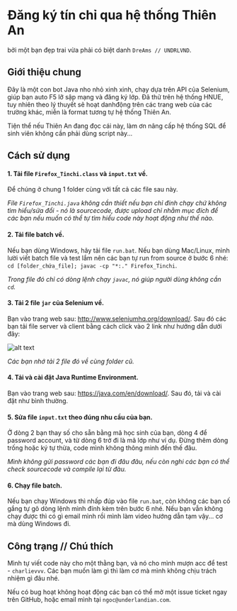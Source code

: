 # Đăng ký tín chỉ qua hệ thống Thiên An
bởi một bạn đẹp trai vừa phải có biệt danh `DreAms // UNDRLVND`.

## Giới thiệu chung
Đây là một con bot Java nho nhỏ xinh xinh, chạy dựa trên API của Selenium, giúp bạn auto F5 lỡ sập mạng và đăng ký lớp. Đã thử trên hệ thống HNUE, tuy nhiên theo lý thuyết sẽ hoạt danhđộng trên các trang web của các trường khác, miễn là format tương tự hệ thống Thiên An.

Tiện thể nếu Thiên An đang đọc cái này, làm ơn nâng cấp hệ thống SQL để sinh viên không cần phải dùng script này...

## Cách sử dụng
#### 1. Tải file `Firefox_Tinchi.class` và `input.txt` về.

Để chúng ở chung 1 folder cùng với tất cả các file sau này.

*File `Firefox_Tinchi.java` không cần thiết nếu bạn chỉ đinh chạy chứ không tìm hiểu/sửa đổi - nó là sourcecode, được upload chỉ nhằm mục đích để các bạn nếu muốn có thể tự tìm hiểu code này hoạt động như thế nào.*
#### 2. Tải file batch về.

Nếu bạn dùng Windows, hãy tải file `run.bat`. Nếu bạn dùng Mac/Linux, mình lười viết batch file và test lắm nên các bạn tự run from source ở bước 6 nhé: `cd [folder_chứa_file]; javac -cp "*:." Firefox_Tinchi`.

*Trong file đó chỉ có dòng lệnh chạy `javac`, nó giúp người dùng không cần `cd`.*

#### 3. Tải 2 file `jar` của Selenium về.

Bạn vào trang web sau: http://www.seleniumhq.org/download/. Sau đó các bạn tải file server và client bằng cách click vào 2 link như hướng dẫn dưới đây:

![alt text](http://i.imgur.com/pYMLYKk.png "Bạn mà không tự tải được nữa thì mình cũng chịu rồi đấy.")

*Các bạn nhớ tải 2 file đó về cùng folder cũ.*

#### 4. Tải và cài đặt Java Runtime Environment.

Bạn vào trang web sau: https://java.com/en/download/. Sau đó, tải và cài đặt như bình thường.

#### 5. Sửa file `input.txt` theo  đúng nhu cầu của bạn.

Ở dòng 2 bạn thay số cho sẵn bằng mã học sinh của bạn, dòng 4 để password account, và từ dòng 6 trở đi là mã lớp như ví dụ. Đừng thêm dòng trống hoặc ký tự thừa, code mình không thông minh đến thế đâu.

*Mình không gửi password các bạn đi đâu đâu, nếu còn nghi các bạn có thể check sourcecode và compile lại từ đàu.*

#### 6. Chạy file batch.

Nếu bạn chạy Windows thì nhấp đúp vào file `run.bat`, còn không các bạn cố gắng tự gõ dòng lệnh mình đính kèm trên bước 6 nhé. Nếu bạn vẫn không chạy được thì có gì email mình rồi mình làm video hướng dẫn tạm vậy... cơ mà dùng Windows đi.

## Công trạng // Chú thích
Mình tự viết code này cho một thằng bạn, và nó cho mình mượn acc để test - `charlievvv`. Các bạn muốn làm gì thì làm cơ mà mình không chịu trách nhiệm gì đâu nhé.

Nếu có bug hoạt không hoạt động các bạn có thể mở một issue ticket ngay trên GitHub, hoặc email mình tại `ngoc@underlandian.com`.
